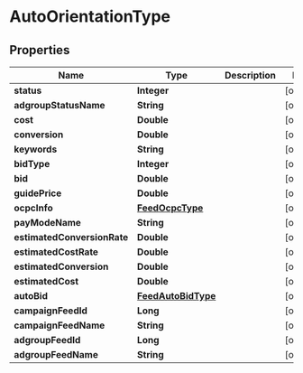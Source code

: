 

# AutoOrientationType


## Properties

Name | Type | Description | Notes
------------ | ------------- | ------------- | -------------
**status** | **Integer** |  |  [optional]
**adgroupStatusName** | **String** |  |  [optional]
**cost** | **Double** |  |  [optional]
**conversion** | **Double** |  |  [optional]
**keywords** | **String** |  |  [optional]
**bidType** | **Integer** |  |  [optional]
**bid** | **Double** |  |  [optional]
**guidePrice** | **Double** |  |  [optional]
**ocpcInfo** | [**FeedOcpcType**](FeedOcpcType.md) |  |  [optional]
**payModeName** | **String** |  |  [optional]
**estimatedConversionRate** | **Double** |  |  [optional]
**estimatedCostRate** | **Double** |  |  [optional]
**estimatedConversion** | **Double** |  |  [optional]
**estimatedCost** | **Double** |  |  [optional]
**autoBid** | [**FeedAutoBidType**](FeedAutoBidType.md) |  |  [optional]
**campaignFeedId** | **Long** |  |  [optional]
**campaignFeedName** | **String** |  |  [optional]
**adgroupFeedId** | **Long** |  |  [optional]
**adgroupFeedName** | **String** |  |  [optional]



